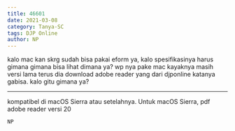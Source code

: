 ```yaml
---
title: 46601
date: 2021-03-08
category: Tanya-SC
tags: DJP Online
author: NP
---
```


kalo mac kan skrg sudah bisa pakai eform ya, kalo spesifikasinya harus gimana gimana bisa lihat dimana ya? wp nya pake mac kayaknya masih versi lama terus dia download adobe reader yang dari djponline katanya gabisa. kalo gitu gimana ya?

---

kompatibel di macOS Sierra atau setelahnya. Untuk macOS Sierra, pdf adobe reader versi 20

`NP`
